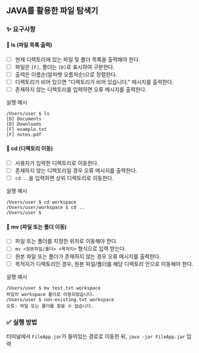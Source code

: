 ## JAVA를 활용한 파일 탐색기
### ✨ 요구사항
#### 📌 ls (파일 목록 출력)
- [ ] 현재 디렉토리에 있는 파일 및 폴더 목록을 출력해야 한다.
- [ ] 파일은 `[F]`, 폴더는 `[D]`로 표시하여 구분한다.
- [ ] 출력은 이름순(알파벳 오름차순)으로 정렬한다.
- [ ] 디렉토리가 비어 있으면 "디렉토리가 비어 있습니다." 메시지를 출력한다.
- [ ] 존재하지 않는 디렉토리를 입력하면 오류 메시지를 출력한다.

실행 예시
```plaintext
/Users/user $ ls
[D] Documents
[D] Downloads
[F] example.txt
[F] notes.pdf
```

#### 📌 cd (디렉토리 이동)
- [ ] 사용자가 입력한 디렉토리로 이동한다.
- [ ] 존재하지 않는 디렉토리일 경우 오류 메시지를 출력한다.
- [ ] `cd ..`을 입력하면 상위 디렉토리로 이동한다.

실행 예시
```plaintext
/Users/user $ cd workspace
/Users/user/workspace $ cd ..
/Users/user $
```

#### 📌 mv (파일 또는 폴더 이동)
- [ ] 파일 또는 폴더를 지정한 위치로 이동해야 한다.
- [ ] `mv <원본파일/폴더> <목적지>` 형식으로 입력 받는다.
- [ ] 원본 파일 또는 폴더가 존재하지 않는 경우 오류 메시지를 출력한다.
- [ ] 목적지가 디렉토리인 경우, 원본 파일/폴더를 해당 디렉토리 안으로 이동해야 한다.

실행 예시
```plaintext
/Users/user $ mv test.txt workspace
파일이 workspace 폴더로 이동되었습니다.
/Users/user $ non-existing.txt workspace
오류: 파일 또는 폴더를 찾을 수 없습니다.
```

### ✅ 실행 방법
터미널에서 `FileApp.jar`가 들어있는 경로로 이동한 뒤, `java -jar FileApp.jar` 입력
